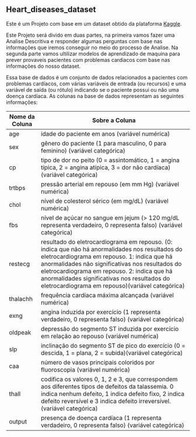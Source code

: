 ## Heart_diseases_dataset

Este é um Projeto com base em um dataset obtido da plataforma [Kaggle](https://www.kaggle.com/datasets/rashikrahmanpritom/heart-attack-analysis-prediction-dataset?select=heart.csv).

Este Projeto será divido em duas partes, na primeira vamos fazer uma Analise Descritiva e responder algumas perguntas com base nas informações que iremos conseguir no meio do processo de Analise. Na segunda parte vamos ultilizar modelos de aprendizado de maquina para prever provaveis pacientes com problemas cardiacos com base nas informações do nosso dataset.

Essa base de dados é um conjunto de dados relacionados a pacientes com problemas cardíacos, com várias variáveis de entrada (ou recursos) e uma variável de saída (ou rótulo) indicando se o paciente possui ou não uma doença cardíaca. As colunas na base de dados representam as seguintes informações:

Nome da Coluna   | Sobre a Coluna
--------- | ------
age | idade do paciente em anos (variável numérica)
sex | gênero do paciente (1 para masculino, 0 para feminino) (variável categórica)
cp | tipo de dor no peito (0 = assintomático, 1 = angina típica, 2 = angina atípica, 3 = dor não cardíaca)(variável categórica)
trtbps | pressão arterial em repouso (em mm Hg) (variável numérica)
chol | nível de colesterol sérico (em mg/dL) (variável numérica)
fbs | nível de açúcar no sangue em jejum (> 120 mg/dL representa verdadeiro, 0 representa falso) (variável categórica)
restecg | resultado do eletrocardiograma em repouso. (0: indica que não há anormalidades nos resultados do eletrocardiograma em repouso. 1: indica que há anormalidades não significativas nos resultados do eletrocardiograma em repouso. 2: indica que há anormalidades significativas nos resultados do eletrocardiograma em repouso)(variável categórica)
thalachh | frequência cardíaca máxima alcançada (variável numérica)
exng | angina induzida por exercício (1 representa verdadeiro, 0 representa falso) (variável categórica)
oldpeak | depressão do segmento ST induzida por exercício em relação ao repouso (variável numérica)
slp |  inclinação do segmento ST de pico do exercício (0 = descida, 1 = plana, 2 = subida)(variável categórica)
caa | número de vasos principais coloridos por fluoroscopia (variável numérica)
thall | codifica os valores 0, 1, 2 e 3, que correspondem aos diferentes tipos de defeitos da talassemia. 0 indica nenhum defeito, 1 indica defeito fixo, 2 indica defeito reversível e 3 indica defeito irreversível. (variável categórica)
output | presença de doença cardíaca (1 representa verdadeiro, 0 representa falso) (variável categórica)
